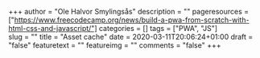 +++
author = "Ole Halvor Smylingsås"
description = ""
pageresources = ["https://www.freecodecamp.org/news/build-a-pwa-from-scratch-with-html-css-and-javascript/"]
categories = []
tags = ["PWA", "JS"]     
slug = ""
title = "Asset cache"
date = 2020-03-11T20:06:24+01:00
draft = "false"
featuretext = ""
featureimg = ""
comments = "false"
+++

